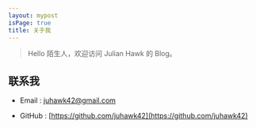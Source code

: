 ```yaml
---
layout: mypost
isPage: true
title: 关于我
---
```


> Hello 陌生人，欢迎访问 Julian Hawk 的 Blog。


## 联系我

- Email : juhawk42@gmail.com

- GitHub : [https://github.com/juhawk42](https://github.com/juhawk42)
